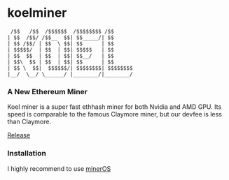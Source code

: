 # koelminer


	 /$$   /$$  /$$$$$$  /$$$$$$$$ /$$
	| $$  /$$/ /$$__  $$| $$_____/| $$
	| $$ /$$/ | $$  \ $$| $$      | $$        
	| $$$$$/  | $$  | $$| $$$$$   | $$            
	| $$  $$  | $$  | $$| $$__/   | $$         
	| $$\  $$ | $$  | $$| $$      | $$
	| $$ \  $$|  $$$$$$/| $$$$$$$$| $$$$$$$$
	|__/  \__/ \______/ |________/|________/


### A New Ethereum Miner

Koel miner is a super fast ethhash miner for both Nvidia and AMD GPU. Its speed is comparable to the famous Claymore miner, but our devfee is less than Claymore.

[Release](https://github.com/koel-miner/koelminer/releases)

### Installation

I highly recommend to use [minerOS](https://www.mineros.cn)
